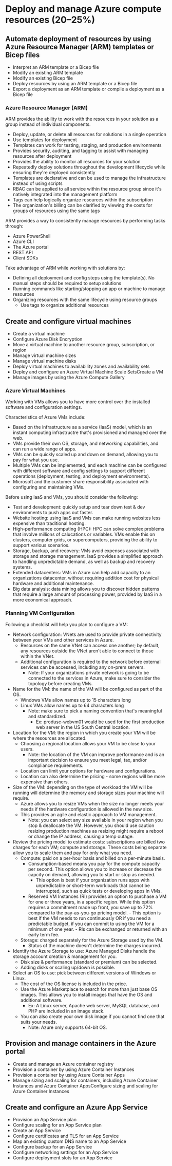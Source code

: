 # Deploy and manage Azure compute resources (20–25%)

## Automate deployment of resources by using Azure Resource Manager (ARM) templates or Bicep files

- Interpret an ARM template or a Bicep file
- Modify an existing ARM template
- Modify an existing Bicep file
- Deploy resources by using an ARM template or a Bicep file
- Export a deployment as an ARM template or compile a deployment as a Bicep file

### Azure Resource Manager (ARM) 

ARM provides the ability to work with the resources in your solution as a group instead of individual components. 

- Deploy, update, or delete all resources for solutions in a single operation
- Use templates for deployment
-  Templates can work for testing, staging, and production environments
-  Provides security, auditing, and tagging to assist with managing resources after deployment
- Provides the ability to monitor all resources for your solution
- Repeatedly deploy solutions throughout the development lifecycle while ensuring they're deployed consistently
- Templates are declarative and can be used to manage the infrastructure instead of using scripts
- RBAC can be applied to all service within the resource group since it's natively integrated into the management platform
- Tags can help logically organize resources within the subscription
- The organization's billing can be clarified by viewing the costs for groups of resources using the same tags
	
	
ARM provides a way to consistently manage resources by performing tasks through:

- Azure PowerShell
- Azure CLI
- The Azure portal
- REST API
- Client SDKs

Take advantage of ARM while working with solutions by:

- Defining all deployment and config steps using the template(s). No manual steps should be required to setup solutions
- Running commands like starting/stopping an app or machine to manage resources
- Organizing resources with the same lifecycle using resource groups
	- Use tags to organize additional resources



## Create and configure virtual machines

- Create a virtual machine
- Configure Azure Disk Encryption
- Move a virtual machine to another resource group, subscription, or region
- Manage virtual machine sizes
- Manage virtual machine disks
- Deploy virtual machines to availability zones and availability sets
- Deploy and configure an Azure Virtual Machine Scale SetsCreate a VM
- Manage images by using the Azure Compute Gallery


### Azure Virtual Machines

Working with VMs allows you to have more control over the installed software and configuration settings. 

Characteristics of Azure VMs include:
- Based on the infrastructure as a service (IaaS) model, which is an instant computing infrastructre that's provisioned and managed over the web.
- VMs provide their own OS, storage, and networking capabilities, and can run a wide range of apps.
- VMs can be quickly scaled up and down on demand, allowing you to pay for what you use.
- Multiple VMs can be implemented, and each machine can be configured with different software and config settings to support different operations (deployment, testing, and deployment environments).
- Microsoft and the customer share responsibility associated with configuring and maintaining VMs.

Before using IaaS and VMs, you should consider the following:
- Test and development: quickly setup and tear down test & dev environments to push apps out faster. 
- Website hosting: using IaaS and VMs can make running websites less expensive than traditional hosting.
- High-performance computing (HPC): HPC can solve complex problems that involve millions of calucations or variables. VMs enable this on clusters, computer grids, or supercomputers, providing the ability to support various scenarios. 
- Storage, backup, and recovery: VMs avoid expenses associated with storage and storage management. IaaS provides a simplified approach to handling unpredictable demand, as well as backup and recovery systems.
- Extended datacenters: VMs in Azure can help add capacity to an organizations datacenter, without requiring addition cost for physical hardware and additional maintenance. 
- Big data analysis: data mining allows you to discover hidden patterns that require a large amount of processing power, provided by IaaS in a more economical approach.


### Planning VM Configuration

Following a checklist will help you plan to configure a VM:
- Network configuration: VNets are used to provide private connectivity between your VMs and other services in Azure.
	- Resources on the same VNet can access one another; by default, any resources outside the VNet aren't able to connect to those within the VNet.
   	- Additional configuration is required to the network before external services can be accessed, including any on-prem servers.
		- Note: If your organizations private network is going to be connected to the services in Azure, make sure to consider the topology before creating VMs. 
- Name for the VM: the name of the VM will be configured as part of the OS.
	- Windows VMs allow names up to 15 characters long
	- Linux VMs allow names up to 64 characters long
   		- Note: make sure to pick a naming convention that's meaningful and standardized.
       		- Ex: produsc-webvm01 would be used for the first production web server in the US South Central location.
- Location for the VM: the region in which you create your VM will be where the resources are allocated.
  	- Choosing a regional location allows your VM to be close to your users.
  		- Note: the location of the VM can improve performance and is an important decision to ensure you meet legal, tax, and/or compliance requirements.
  	 - Location can limit your options for hardware and configurations.
  	 - Location can also determine the pricing - some regions will be more expensive than others.
- Size of the VM: depending on the type of workload the VM will be running will determine the memory and storage sizes your machine will require.
  	- Azure allows you to resize VMs when the size no longer meets your needs if the hardware configuration is allowed in the new size.
  	- This provides an agile and elastic approach to VM management.
  	  	- Note: you can select any size available in your region when you stop & deallocate the VM. However, you should use caution resizing production machines as resizing might require a reboot or change the IP address, causing a temp outage.
- Review the pricing model to estimate costs: subscriptions are billed two charges for each VM; compute and storage. These costs being separate allow you to scale them and pay for only what you need.
	- Compute: paid on a per-hour basis and billed on a per-minute basis.
   		- Consumption-based means you pay for the compute capacity per second. This option allows you to increase or decrease the capcity on demand, allowing you to start or stop as needed.
   			- This option is best if your organization runs apps with unpredictable or short-term workloads that cannot be interrupted, such as quick tests or developing apps in VMs.
 		- Reserved VM Instances (RI) provides an option to purchase a VM for one or three years, in a specific region. While this option requires a commitment made up front, you save up to 72% compared to the pay-as-you-go pricing model.
     			- This option is best if the VM needs to run continuously OR if you need a predictable budget, if you can commit to using the VM for a minimum of one year.
     			- RIs can be exchanged or returned with an early term fee. 
   	- Storage: charged separately for the Azure Storage used by the VM.
   		- Status of the machine doesn't determine the charges incurred.
- Identify the Azure Storage to use: Azure Managed Disks handle the storage account creation & management for you.
  	- Disk size & performance (standard or premium) can be selected.
  	- Adding disks or scaling up/down is possible. 
- Select an OS to use: pick between different versions of Windows or Linux.
  	- The cost of the OS license is included in the price.
  	- Use the Azure Marketplace to search for more than just base OS images. This allows you to install images that have the OS and additional software.
  	  	- Ex: A Linux server, Apache web server, MySQL database, and PHP are included in an image stack.
  	- You can also create your own disk image if you cannot find one that suits your needs.
  	  	- Note: Azure only supports 64-bit OS.


## Provision and manage containers in the Azure portal

- Create and manage an Azure container registry
- Provision a container by using Azure Container Instances
- Provision a container by using Azure Container Apps
- Manage sizing and scaling for containers, including Azure Container Instances and Azure Container AppsConfigure sizing and scaling for Azure Container Instances


## Create and configure an Azure App Service

- Provision an App Service plan
- Configure scaling for an App Service plan
- Create an App Service
- Configure certificates and TLS for an App Service
- Map an existing custom DNS name to an App Service
- Configure backup for an App Service
- Configure networking settings for an App Service
- Configure deployment slots for an App Service

